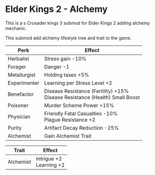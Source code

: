 # Elder Kings 2 - Alchemy
This is a s Crusader kings 3 submod for Elder Kings 2 adding alchemy mechanic.

This submod add alchemy lifestyle tree and trait to the game.


| Perk          | Effect                                                                           |
| ---           | ---                                                                              |
| Herbalist     | Stress gain -10%                                                                 |
| Forager       | Danger -1                                                                        |
| Metallurgist  | Holding taxes +5%                                                                |
| Experimenter  | Learning per Stress Level +2                                                     |
| Benefactor    | Disease Resistance (Fertility) +15%<br/>Disease Resistance (Health) Small Boost  |
| Poisoner      | Murder Scheme Power +15%                                                         |
| Physician     | Friendly Fatal Casualties -10%<br/>Plague Resistance +2                          |
| Purity        | Artifact Decay Reduction -25%                                                    |
| Alchemist     | Gain Alchemist Trait                                                             |


| Trait         | Effect                           |
| ---           | ---                              |
| Alchemist     | Intrigue +2<br/>Learning +2      |